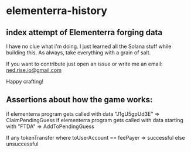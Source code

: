 # elementerra-history

## index attempt of Elementerra forging data

I have no clue what i'm doing. I just learned all the Solana stuff while building this.
As always, take everything with a grain of salt.

If you want to contribute just open an issue or write me an email: ned.rise.io@gmail.com

Happy crafting!

## Assertions about how the game works:

if elementerra program gets called with data "J1gU5gpUd3E" => ClaimPendingGuess
if elementerra program gets called with data starting with "FTDA" => AddToPendingGuess

If any tokenTransfer where
  toUserAccount == feePayer => successful
  else unsuccessful
